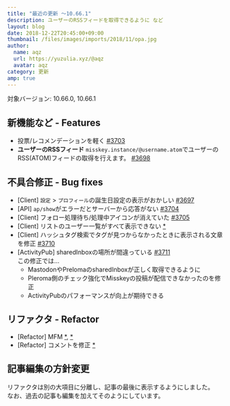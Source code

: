 ```yaml
---
title: "最近の更新 ～10.66.1"
description: ユーザーのRSSフィードを取得できるように など
layout: blog
date: 2018-12-22T20:45:00+09:00
thumbnail: /files/images/imports/2018/11/opa.jpg
author:
  name: aqz
  url: https://yuzulia.xyz/@aqz
  avatar: aqz
category: 更新
amp: true
---
```

対象バージョン: 10.66.0, 10.66.1

## 新機能など - Features
- 投票/レコメンデーションを軽く [#3703](https://github.com/syuilo/misskey/pull/3703)
- **ユーザーのRSSフィード** `misskey.instance/@username.atom`でユーザーのRSS(ATOM)フィードの取得を行えます。 [#3698](https://github.com/syuilo/misskey/pull/3698)


## 不具合修正 - Bug fixes
- [Client] `設定` > `プロフィール`の誕生日設定の表示がおかしい [#3697](https://github.com/syuilo/misskey/pull/3697)
- [API] `ap/show`がエラーだとサーバーから応答がない [#3704](https://github.com/syuilo/misskey/pull/3704)
- [Client] フォロー処理待ち/処理中アイコンが消えていた [#3705](https://github.com/syuilo/misskey/pull/3705)
- [Client] リストのユーザー一覧がすべて表示できない [*](https://github.com/syuilo/misskey/commit/51b915428e648d94a21ddbf74019500a66ef1fd0)
- [Client] ハッシュタグ検索でタグが見つからなかったときに表示される文章を修正 [#3710](https://github.com/syuilo/misskey/pull/3710)
- [ActivityPub] sharedInboxの場所が間違っている [#3711](https://github.com/syuilo/misskey/pull/3711)  
  この修正では...  
  * MastodonやPrelomaのsharedInboxが正しく取得できるように
  * Pleroma側のチェック強化でMisskeyの投稿が配信できなかったのを修正
  * ActivityPubのパフォーマンスが向上が期待できる

## リファクタ - Refactor
- [Refactor] MFM [*](https://github.com/syuilo/misskey/commit/e9f8897fe28249642d47dd1ecf3e6a76b552ddf5), [*](https://github.com/syuilo/misskey/commit/580191fb172eccbbd12c2dfbccbd8346f38de91e)
- [Refactor] コメントを修正 [*](https://github.com/syuilo/misskey/commit/2a8f984db755c902ece2a5be63efad8775c50a7f)

## 記事編集の方針変更
リファクタは別の大項目に分離し、記事の最後に表示するようにしました。  
なお、過去の記事も編集を加えてそのようにしています。